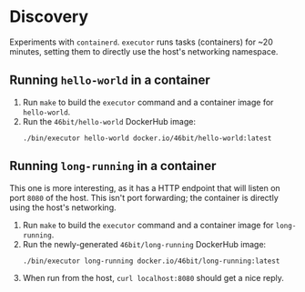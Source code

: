 # Discovery

Experiments with `containerd`. `executor` runs tasks (containers) for ~20 minutes, setting them to directly use the host's networking namespace.

## Running `hello-world` in a container

1. Run `make` to build the `executor` command and a container image for `hello-world`.
2. Run the `46bit/hello-world` DockerHub image:
   ```
   ./bin/executor hello-world docker.io/46bit/hello-world:latest
   ```

## Running `long-running` in a container

This one is more interesting, as it has a HTTP endpoint that will listen on port `8080` of the host. This isn't port forwarding; the container is directly using the host's networking.

1. Run `make` to build the `executor` command and a container image for `long-running`.
2. Run the newly-generated `46bit/long-running` DockerHub image:
   ```
   ./bin/executor long-running docker.io/46bit/long-running:latest
   ```
3. When run from the host, `curl localhost:8080` should get a nice reply.
